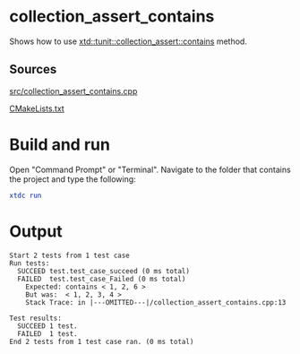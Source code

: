# collection_assert_contains

Shows how to use [xtd::tunit::collection_assert::contains](https://gammasoft71.github.io/xtd/reference_guides/latest/classxtd_1_1tunit_1_1collection__assert.html#abf1433eff0dea381a6b7a3d90be8f706) method.

## Sources

[src/collection_assert_contains.cpp](src/collection_assert_contains.cpp)

[CMakeLists.txt](CMakeLists.txt)

# Build and run

Open "Command Prompt" or "Terminal". Navigate to the folder that contains the project and type the following:

```cmake
xtdc run
```

# Output

```
Start 2 tests from 1 test case
Run tests:
  SUCCEED test.test_case_succeed (0 ms total)
  FAILED  test.test_case_Failed (0 ms total)
    Expected: contains < 1, 2, 6 >
    But was:  < 1, 2, 3, 4 >
    Stack Trace: in |---OMITTED---|/collection_assert_contains.cpp:13

Test results:
  SUCCEED 1 test.
  FAILED  1 test.
End 2 tests from 1 test case ran. (0 ms total)
```
